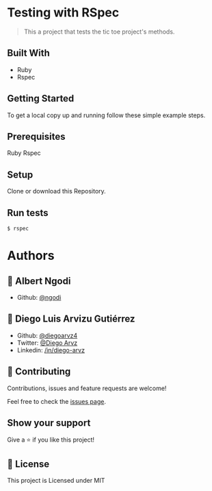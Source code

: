 # Testing with RSpec

> This a project that tests the tic toe project's methods.

## Built With

- Ruby
- Rspec

## Getting Started

To get a local copy up and running follow these simple example steps.

## Prerequisites
  Ruby
  Rspec

## Setup
  Clone or download this Repository.

## Run tests
  `$ rspec`

# Authors

## 👤 **Albert Ngodi**

- Github: [@ngodi](https://github.com/ngodi)

## 👤 **Diego Luis Arvizu Gutiérrez**

- Github: [@diegoarvz4](https://github.com/diegoarvz4)
- Twitter: [@Diego Arvz](https://twitter.com/Darvizu_gutier)
- Linkedin: [/in/diego-arvz](https://linkedin.com/linkedinhandle)

## 🤝 Contributing

Contributions, issues and feature requests are welcome!

Feel free to check the [issues page](issues/).

## Show your support

Give a ⭐️ if you like this project!

## 📝 License

This project is Licensed under MIT

